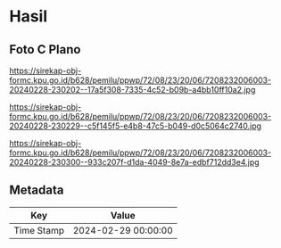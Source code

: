 # Hasil

## Foto C Plano

https://sirekap-obj-formc.kpu.go.id/b628/pemilu/ppwp/72/08/23/20/06/7208232006003-20240228-230202--17a5f308-7335-4c52-b09b-a4bb10ff10a2.jpg

https://sirekap-obj-formc.kpu.go.id/b628/pemilu/ppwp/72/08/23/20/06/7208232006003-20240228-230229--c5f145f5-e4b8-47c5-b049-d0c5064c2740.jpg

https://sirekap-obj-formc.kpu.go.id/b628/pemilu/ppwp/72/08/23/20/06/7208232006003-20240228-230300--933c207f-d1da-4049-8e7a-edbf712dd3e4.jpg


## Metadata

| Key        | Value               |
| ---------- | ------------------- |
| Time Stamp | 2024-02-29 00:00:00 |




